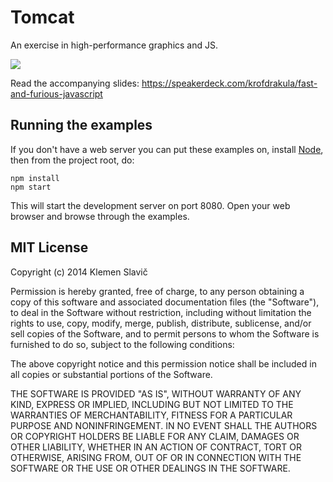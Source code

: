 # Tomcat

An exercise in high-performance graphics and JS.

![](http://i.imgur.com/Ev0Ma8u.gif)

Read the accompanying slides: https://speakerdeck.com/krofdrakula/fast-and-furious-javascript

## Running the examples

If you don't have a web server you can put these examples on, install [Node](http://nodejs.org/), then from the project root, do:

```
npm install
npm start
```

This will start the development server on port 8080. Open your web browser and browse through the examples.


## MIT License

Copyright (c) 2014 Klemen Slavič

Permission is hereby granted, free of charge, to any person obtaining a copy
of this software and associated documentation files (the "Software"), to deal
in the Software without restriction, including without limitation the rights
to use, copy, modify, merge, publish, distribute, sublicense, and/or sell
copies of the Software, and to permit persons to whom the Software is
furnished to do so, subject to the following conditions:

The above copyright notice and this permission notice shall be included in
all copies or substantial portions of the Software.

THE SOFTWARE IS PROVIDED "AS IS", WITHOUT WARRANTY OF ANY KIND, EXPRESS OR
IMPLIED, INCLUDING BUT NOT LIMITED TO THE WARRANTIES OF MERCHANTABILITY,
FITNESS FOR A PARTICULAR PURPOSE AND NONINFRINGEMENT. IN NO EVENT SHALL THE
AUTHORS OR COPYRIGHT HOLDERS BE LIABLE FOR ANY CLAIM, DAMAGES OR OTHER
LIABILITY, WHETHER IN AN ACTION OF CONTRACT, TORT OR OTHERWISE, ARISING FROM,
OUT OF OR IN CONNECTION WITH THE SOFTWARE OR THE USE OR OTHER DEALINGS IN
THE SOFTWARE.
